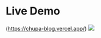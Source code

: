 # Live Demo

(https://chupa-blog.vercel.app/)
![](https://github.com/chukpaine1920/chukpaine1920.github.io/blob/master/assets/img/portfolio/Blog.gif)

